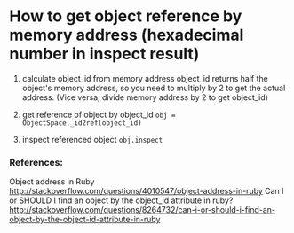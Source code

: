---
---
# How to get object reference by memory address (hexadecimal number in inspect result)



1. calculate object_id from memory address
object_id returns half the object's memory address, so you need to multiply by 2 to get the actual address. (Vice versa, divide memory address by 2 to get object_id)

2. get reference of object by object_id
`obj = ObjectSpace._id2ref(object_id)`

3. inspect referenced object
`obj.inspect`

### References:
Object address in Ruby http://stackoverflow.com/questions/4010547/object-address-in-ruby
Can I or SHOULD I find an object by the object_id attribute in ruby? http://stackoverflow.com/questions/8264732/can-i-or-should-i-find-an-object-by-the-object-id-attribute-in-ruby
